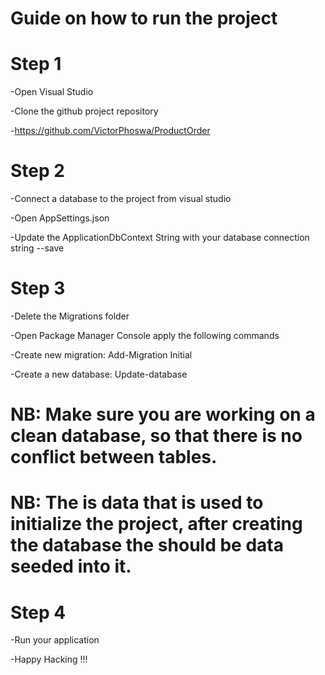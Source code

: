 # Guide on how to run the project
# Step 1
-Open Visual Studio

-Clone the github project repository

-https://github.com/VictorPhoswa/ProductOrder

# Step 2
-Connect a database to the project from visual studio

-Open AppSettings.json

-Update the ApplicationDbContext String with your database connection string --save

# Step 3
-Delete the Migrations folder

-Open Package Manager Console apply the following commands

-Create new migration:  Add-Migration Initial

-Create a new database: Update-database

# NB: Make sure you are working on a clean database, so that there is no conflict between tables.

# NB: The is data that is used to initialize the project, after creating the database the should be data seeded into it.

# Step 4
-Run your application

-Happy Hacking !!!
